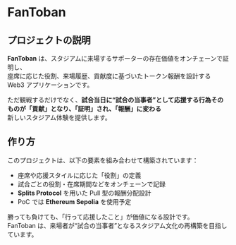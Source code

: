 # FanToban

## プロジェクトの説明

**FanToban** は、スタジアムに来場するサポーターの存在価値をオンチェーンで証明し、  
座席に応じた役割、来場履歴、貢献度に基づいたトークン報酬を設計する Web3 アプリケーションです。

ただ観戦するだけでなく、**試合当日に“試合の当事者”として応援する行為そのものが「貢献」となり、「証明」され、「報酬」に変わる**  
新しいスタジアム体験を提供します。

## 作り方

このプロジェクトは、以下の要素を組み合わせて構築されています：

- 座席や応援スタイルに応じた「役割」の定義  
- 試合ごとの役割・在席期間などをオンチェーンで記録  
- **Splits Protocol** を用いた Pull 型の報酬分配設計  
- PoC では **Ethereum Sepolia** を使用予定

勝っても負けても、「行って応援したこと」が価値になる設計です。  
FanToban は、来場者が“試合の当事者”となるスタジアム文化の再構築を目指しています。
